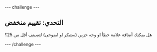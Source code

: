 \--- challenge \---

## التحدي: تقييم منخفض

هل يمكنك أضافة علامة خطأ او وجه حزين (ستيكر او ايموجي) لتصينف أقل من 25؟

\--- /challenge \---